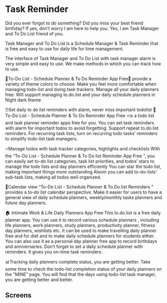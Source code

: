 # Task Reminder

Did you ever forgot to do something? Did you miss your best friend birthday? If yes, don’t worry I am here to help you. Yes, I am Task Manager and To Do List friend of you.

Task Manager and To Do List is a Schedule Manager & Task Reminder that is free and easy to use for daily life for time management.

The interface of Task Manager and To Do List with task manager alarm is very simple and easy to use. We make methods in which you can track how to use.

📝To-Do List - Schedule Planner & To Do Reminder App Free📝 provide a variety of theme colors to choose. Make you feel more comfortable when managing todo-list and doing task trackers. Manage all your daily planners free.
Will support managing to.do.list and your daily schedule planners in Night dark theme

⏰Set daily to do list reminders with alarm, never miss important todolist
📝To-Do List - Schedule Planner & To Do Reminder App Free ⭐is a todo list and task planner reminder apps free for you. You can set task reminders with alarm for important todos to avoid forgetting.
Support repeat to.do.list reminders. For recurring task lists, turn on recurring todo tasks’ reminders to simplify todo-list task managers.

⭐Manage todos with task tracker categories, highlights and checklists
With the “To-Do List - Schedule Planner & To Do list Reminder App Free ”, you can easily set to-do list categories, task list priorities, and todos’ stars to manage the todo lists and day planners efficiently
You can star the todo list, making important things more outstanding
Alsom you can add to-do-lists' sub-task lists, making all todos well organized.

📅Calendar view
“To-Do List - Schedule Planner & To.Do.list Reminders ” provides a to-do list calendar perspective. Make it easier for users to have a general view of daily schedule planners, weekly/monthly tasks planners and future day planners.

🏠 Intimate Work & Life Daily Planners App Free
This to.do.list is a free daily planner app. You can use it to record various schedule planners , including life planners, work planners, study planners, productivity planner, fitness day planners, wishlists etc.
It can be used to make travelling daily planner free and for diet and to make daily schedule planners for students either.
You can also use it as a personal day planner free app to record birthdays and anniversaries. Don’t forget to set a daily schedule planner with reminders. It gives you on-time task reminders.

📊Tracking daily planners complete status, you are getting better.
Take some time to check the todo-list completion status of your daily planners on the "MINE" page. You will find that the days using todo-list task manager, you are getting better and better.

## Screens